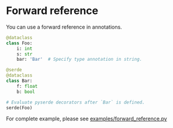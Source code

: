 # Forward reference

You can use a forward reference in annotations.

```python
@dataclass
class Foo:
    i: int
    s: str
    bar: 'Bar'  # Specify type annotation in string.

@serde
@dataclass
class Bar:
    f: float
    b: bool

# Evaluate pyserde decorators after `Bar` is defined.
serde(Foo)
```

For complete example, please see [examples/forward_reference.py](https://github.com/yukinarit/pyserde/blob/master/examples/forward_reference.py)
